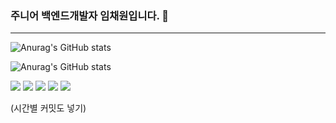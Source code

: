 ### 주니어 백엔드개발자 임채원입니다. 👋

---

![Anurag's GitHub stats](https://github-readme-stats.vercel.app/api?username=imchaewon&show_icons=true&theme=radical)

![Anurag's GitHub stats](https://github-readme-stats.vercel.app/api/top-langs/?username=imchaewon&langs_count=8&theme=dark)

<a href="javascript:"><img src="https://img.shields.io/badge/Java-#007396?style=plastic&logo=Java&logoColor=007396"/></a>
<a href="javascript:"><img src="https://img.shields.io/badge/Java-#007396?style=flat&logo=Java&logoColor=007396"/></a>
<a href="javascript:"><img src="https://img.shields.io/badge/Java-#007396?style=flat-square&logo=Java&logoColor=007396"/></a>
<a href="javascript:"><img src="https://img.shields.io/badge/Java-#007396?style=for-the-badge&logo=Java&logoColor=007396"/></a>
<a href="javascript:"><img src="https://img.shields.io/badge/Java-#007396?style=social&logo=Java&logoColor=007396"/></a>

(시간별 커밋도 넣기)

<!--
**imchaewon/imchaewon** is a ✨ _special_ ✨ repository because its `README.md` (this file) appears on your GitHub profile.

Here are some ideas to get you started:

- 🔭 I’m currently working on ...
- 🌱 I’m currently learning ...
- 👯 I’m looking to collaborate on ...
- 🤔 I’m looking for help with ...
- 💬 Ask me about ...
- 📫 How to reach me: ...
- 😄 Pronouns: ...
- ⚡ Fun fact: ...
-->


